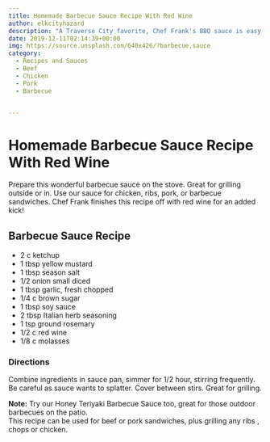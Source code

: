 ```yaml
---
title: Homemade Barbecue Sauce Recipe With Red Wine
author: elkcityhazard
description: "A Traverse City favorite, Chef Frank's BBQ sauce is easy to make and versatile. It's a great gift for the bbq lover in your life!"
date: 2019-12-11T02:14:39+00:00
img: https://source.unsplash.com/640x426/?barbecue,sauce
category:
  - Recipes and Sauces
  - Beef
  - Chicken
  - Pork
  - Barbecue


---
```

# Homemade Barbecue Sauce Recipe With Red Wine
Prepare this wonderful barbecue sauce on the stove. Great for grilling outside or in. Use our sauce for chicken, ribs, pork, or barbecue sandwiches. Chef Frank finishes this recipe off with red wine for an added kick!

## Barbecue Sauce Recipe

  * 2 c ketchup
  * 1 tbsp yellow mustard
  * 1 tbsp season salt
  * 1/2 onion small diced
  * 1 tbsp garlic, fresh chopped
  * 1/4 c brown sugar
  * 1 tbsp soy sauce
  * 2 tbsp Italian herb seasoning
  * 1 tsp ground rosemary
  * 1/2 c red wine
  * 1/8 c molasses

### Directions

Combine ingredients in sauce pan, simmer for 1/2 hour, stirring frequently. Be careful as sauce wants to splatter. Cover between stirs. Great for grilling.

**Note:** Try our Honey Teriyaki Barbecue Sauce too, great for those outdoor barbecues on the patio.  
This recipe can be used for beef or pork sandwiches, plus grilling any ribs , chops or chicken.

 [1]: /wordpress/grilling-cookouts-and-barbecues/
 [2]: /wordpress/quick-and-easy-chicken-recipes/
 [3]: /wordpress/easy-pork-recipes/